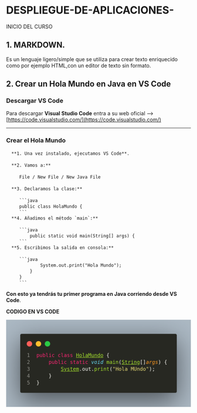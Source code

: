 # DESPLIEGUE-DE-APLICACIONES-
INICIO DEL CURSO

## 1. MARKDOWN.
   
Es un lenguaje ligero/simple que se utiliza para crear texto enriquecido como por ejemplo HTML,con un editor de texto sin formato.


## 2. Crear un Hola Mundo en Java en VS Code

### Descargar VS Code

Para descargar **Visual Studio Code** entra a su web oficial --> [https://code.visualstudio.com/](https://code.visualstudio.com/)

---

### Crear el Hola Mundo

      **1. Una vez instalado, ejecutamos VS Code**.
      
      **2. Vamos a:**
      
         File / New File / New Java File
         
      **3. Declaramos la clase:**
      
         ```java
         public class HolaMundo {
         ```
      **4. Añadimos el método `main`:**
      
         ```java
             public static void main(String[] args) {
         ```
      **5. Escribimos la salida en consola:**
      
         ```java
                 System.out.print("Hola Mundo");
             }
         }
         ```

**Con esto ya tendrás tu primer programa en **Java** corriendo desde VS Code**.



  **CODIGO EN VS CODE**
  
  ![Texto alternativo](imagen/vscode.png)

  


  
